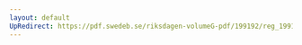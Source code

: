 ```yaml
---
layout: default
UpRedirect: https://pdf.swedeb.se/riksdagen-volumeG-pdf/199192/reg_199192/reg_199192_0599.pdf
---
```

